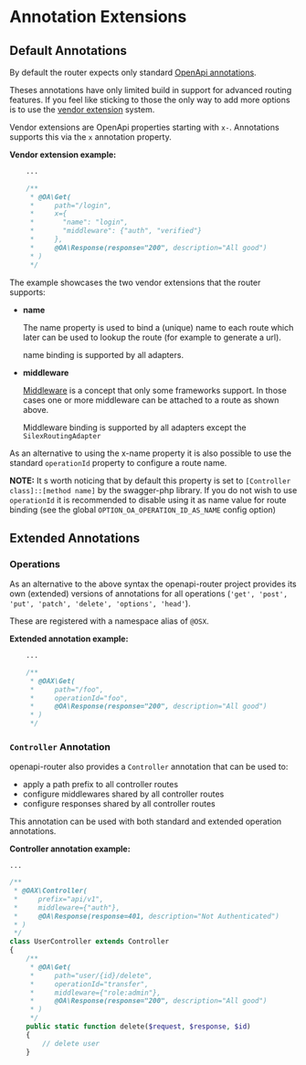 # Annotation Extensions

## Default Annotations
By default the router expects only standard [OpenApi annotations](https://github.com/zircote/swagger-php/tree/master/src/Annotations).

Theses annotations have only limited build in support for advanced routing features. If you feel like
sticking to those the only way to add more options is to use the
[vendor extension](https://swagger.io/specification/#vendorExtensions) system.

Vendor extensions are OpenApi properties starting with `x-`. Annotations supports this via the `x` annotation property.

**Vendor extension example:**
```php
    ...
    
    /**
     * @OA\Get(
     *     path="/login",
     *     x={
     *       "name": "login",
     *       "middleware": {"auth", "verified"}
     *     },
     *     @OA\Response(response="200", description="All good")
     * )
     */
```     

The example showcases the two vendor extensions that the router supports:
* **name**
  
  The name property is used to bind a (unique) name to each route which later can be used to lookup
  the route (for example to generate a url).
  
  name binding is supported by all adapters.   

* **middleware**

  [Middleware](https://www.php-fig.org/psr/psr-15/) is a concept that only some frameworks support. In those cases
  one or more middleware can be attached to a route as shown above.
  
  Middleware binding is supported by all adapters except the `SilexRoutingAdapter`

As an alternative to using the x-name property it is also possible to use the standard `operationId` property to configure
a route name.

**NOTE:** It s worth noticing that by default this property is set to `[Controller class]::[method name]` by the swagger-php
library. If you do not wish to use `operationId` it is recommended to disable using it as name value for route binding
(see the global `OPTION_OA_OPERATION_ID_AS_NAME` config option)

## Extended Annotations
### Operations
As an alternative to the above syntax the openapi-router project provides its own (extended) versions of annotations for
all operations (`'get', 'post', 'put', 'patch', 'delete', 'options', 'head'`).

These are registered with a namespace alias of `@OSX`.

**Extended annotation example:**
```php
    ...
    
    /**
     * @OAX\Get(
     *     path="/foo",
     *     operationId="foo",
     *     @OA\Response(response="200", description="All good")
     * )
     */
```

### `Controller` Annotation
openapi-router also provides a `Controller` annotation that can be used to:
* apply a path prefix to all controller routes
* configure middlewares shared by all controller routes 
* configure responses shared by all controller routes

This annotation can be used with both standard and extended operation annotations.

**Controller annotation example:**
```php
...

/**
 * @OAX\Controller(
 *     prefix="api/v1",
 *     middleware={"auth"},
 *     @OA\Response(response=401, description="Not Authenticated")
 * )
 */
class UserController extends Controller
{
    /**
     * @OA\Get(
     *     path="user/{id}/delete",
     *     operationId="transfer",
     *     middleware={"role:admin"},
     *     @OA\Response(response="200", description="All good")
     * )
     */
    public static function delete($request, $response, $id)
    {
        // delete user
    }
```
